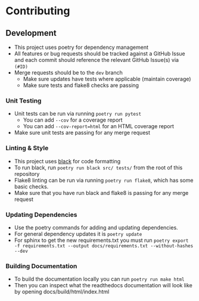 # Contributing

## Development

- This project uses poetry for dependency management
- All features or bug requests should be tracked against a GitHub Issue and each commit should
reference the relevant GitHub Issue(s) via `(#ID)`
- Merge requests should be to the `dev` branch
  - Make sure updates have tests where applicable (maintain coverage)
  - Make sure tests and flake8 checks are passing

### Unit Testing
- Unit tests can be run via running `poetry run pytest`
  - You can add `--cov` for a coverage report
  - You can add `--cov-report=html` for an HTML coverage report
- Make sure unit tests are passing for any merge request

### Linting & Style
- This project uses [black](https://github.com/psf/black) for code formatting
- To run black, run `poetry run black src/ tests/` from the root of this repository
- Flake8 linting can be run via running `poetry run flake8`, which has some basic checks.
- Make sure that you have run black and flake8 is passing for any merge request

### Updating Dependencies
- Use the poetry commands for adding and updating dependencies.
- For general dependency updates it is `poetry update`
- For sphinx to get the new requirements.txt you must run 
  `poetry export -f requirements.txt --output docs/requirements.txt --without-hashes --dev`
  
### Building Documentation
- To build the documentation locally you can run `poetry run make html`
- Then you can inspect what the readthedocs documentation will look like by opening 
  docs/build/html/index.html
